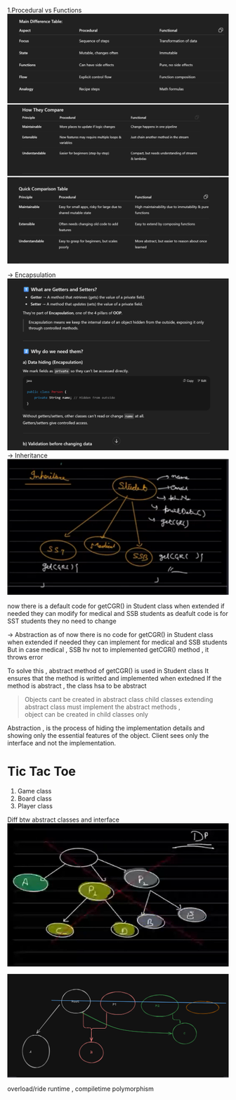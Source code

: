 1.Procedural vs Functions
![img_4.png](img_4.png)
 ![img_2.png](img_2.png)
![img_3.png](img_3.png)


 -> Encapsulation
![img_1.png](img_1.png)
 -> Inheritance
![img.png](img.png)

now there is a default code for getCGR() in Student class
when extended if needed they can modify for medical and SSB students
as deafult code is for SST students they no need to change

 -> Abstraction 
as of now there is no code for getCGR() in Student class
when extended if needed they can implement for medical and SSB students
But in case medical , SSB hv not to implemented getCGR() method , it throws error

To solve this , abstract method of getCGR() is used in Student class
It ensures that the method is writted and implemented when extedned
If the method is abstract , the class hsa to be abstract

> Objects cant be created in abstract class
> child classes extending abstract class must implement the abstract methods ,  
> object can be created in child classes only

Abstraction , is the process of hiding the implementation details and showing only the essential features of the object.
Client sees only the interface and not the implementation.


# Tic Tac Toe 
1. Game class
2. Board class
3. Player class


Diff btw abstract classes and interface
![img_5.png](img_5.png)

![img_6.png](img_6.png)


overload/ride
runtime , compiletime polymorphism



